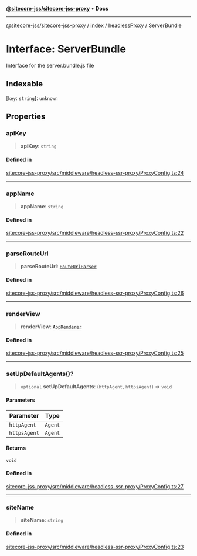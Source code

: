 [**@sitecore-jss/sitecore-jss-proxy**](../../../../README.md) • **Docs**

***

[@sitecore-jss/sitecore-jss-proxy](../../../../README.md) / [index](../../../README.md) / [headlessProxy](../README.md) / ServerBundle

# Interface: ServerBundle

Interface for the server.bundle.js file

## Indexable

 \[`key`: `string`\]: `unknown`

## Properties

### apiKey

> **apiKey**: `string`

#### Defined in

[sitecore-jss-proxy/src/middleware/headless-ssr-proxy/ProxyConfig.ts:24](https://github.com/Sitecore/jss/blob/9fded091a348a586c285b62bab7a9afba0a841bc/packages/sitecore-jss-proxy/src/middleware/headless-ssr-proxy/ProxyConfig.ts#L24)

***

### appName

> **appName**: `string`

#### Defined in

[sitecore-jss-proxy/src/middleware/headless-ssr-proxy/ProxyConfig.ts:22](https://github.com/Sitecore/jss/blob/9fded091a348a586c285b62bab7a9afba0a841bc/packages/sitecore-jss-proxy/src/middleware/headless-ssr-proxy/ProxyConfig.ts#L22)

***

### parseRouteUrl

> **parseRouteUrl**: [`RouteUrlParser`](../../../type-aliases/RouteUrlParser.md)

#### Defined in

[sitecore-jss-proxy/src/middleware/headless-ssr-proxy/ProxyConfig.ts:26](https://github.com/Sitecore/jss/blob/9fded091a348a586c285b62bab7a9afba0a841bc/packages/sitecore-jss-proxy/src/middleware/headless-ssr-proxy/ProxyConfig.ts#L26)

***

### renderView

> **renderView**: [`AppRenderer`](../../../type-aliases/AppRenderer.md)

#### Defined in

[sitecore-jss-proxy/src/middleware/headless-ssr-proxy/ProxyConfig.ts:25](https://github.com/Sitecore/jss/blob/9fded091a348a586c285b62bab7a9afba0a841bc/packages/sitecore-jss-proxy/src/middleware/headless-ssr-proxy/ProxyConfig.ts#L25)

***

### setUpDefaultAgents()?

> `optional` **setUpDefaultAgents**: (`httpAgent`, `httpsAgent`) => `void`

#### Parameters

| Parameter | Type |
| ------ | ------ |
| `httpAgent` | `Agent` |
| `httpsAgent` | `Agent` |

#### Returns

`void`

#### Defined in

[sitecore-jss-proxy/src/middleware/headless-ssr-proxy/ProxyConfig.ts:27](https://github.com/Sitecore/jss/blob/9fded091a348a586c285b62bab7a9afba0a841bc/packages/sitecore-jss-proxy/src/middleware/headless-ssr-proxy/ProxyConfig.ts#L27)

***

### siteName

> **siteName**: `string`

#### Defined in

[sitecore-jss-proxy/src/middleware/headless-ssr-proxy/ProxyConfig.ts:23](https://github.com/Sitecore/jss/blob/9fded091a348a586c285b62bab7a9afba0a841bc/packages/sitecore-jss-proxy/src/middleware/headless-ssr-proxy/ProxyConfig.ts#L23)
